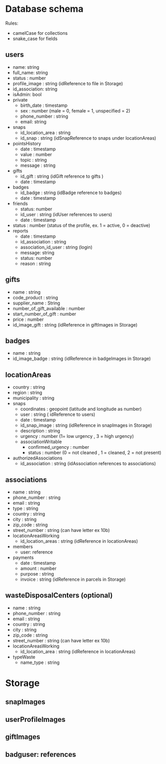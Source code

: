 # Database schema
Rules:
- camelCase for collections
- snake_case for fields


## users
- name: string
- full_name: string
- status : number
- profile_image : string (idReference to file in Storage)
- id_association: string
- isAdmin: bool
- private
  - birth_date : timestamp
  - sex : number (male = 0, female = 1, unspecified = 2)
  - phone_number : string
  - email: string
- snaps
  - id_location_area : string
  - id_snap : string (idSnapReference to snaps under locationAreas)
- pointsHistory 
  - date : timestamp
  - value : number
  - topic : string
  - message : string
- gifts
  - id_gift : string (idGift reference to gifts )
  - date : timestamp
- badges
  - id_badge : string (idBadge reference to badges)
  - date : timestamp
- friends
  - status: number
  - id_user : string (idUser references to users)
  - date : timestamp
- status : number (status of the profile, ex. 1 = active, 0 = deactive)
- reports
  - date : timestamp
  - id_association : string
  - association_id_user : string (login)
  - message: string
  - status: number
  - reason : string

## gifts
- name : string
- code_product : string
- supplier_name : String
- number_of_gift_available : number 
- start_number_of_gift : number
- price : number
- id_image_gift : string (idReference in giftImages in Storage)

## badges 
- name : string 
- id_image_badge : string (idReference in badgeImages in Storage)

## locationAreas
- country : string
- region : string
- municipality : string
- snaps
  - coordinates : geopoint (latitude and longitude as number)
  - user : string ( idReference to users)
  - date : timestamp
  - id_snap_image : string (idReference in snapImages in Storage)
  - description : string
  - urgency : number (1= low urgency , 3 = high urgency)
  - associationWritable
    - confirmed_urgency : number
    - status : number (0 = not cleaned , 1 = cleaned, 2 = not present)
- authorizedAssociations
  - id_association : string (idAssociation references to associations)
 
## associations
- name : string
- phone_number : string
- email : string
- type : string
- country : string
- city : string
- zip_code : string
- street_number : string (can have letter ex 10b)
- locationAreasWorking
  - id_location_areas : string (idReference in locationAreas)
- members
  -  user: reference
- payments
  - date : timestamp
  - amount : number
  - purpose : string
  - invoice : string (idReference in parcels in Storage)

 ## wasteDisposalCenters (optional)
- name : string
- phone_number : string
- email : string
- country : string
- city : string
- zip_code : string
- street_number : string (can have letter ex 10b)
- locationAreasWorking
  - id_location_area : string (idReference in locationAreas)
- typeWaste 
  - name_type : string
  
 

# Storage

## snapImages
## userProfileImages
## giftImages
## badguser: references
